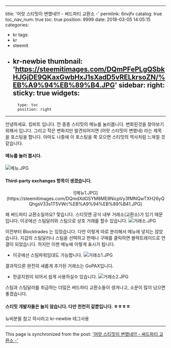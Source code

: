
---
title: '어랏 스티밋이 변했네!!! - 써드파티 교환소 -'
permlink: 6nvjfv
catalog: true
toc_nav_num: true
toc: true
position: 9999
date: 2018-03-05 14:05:15
categories:
- kr
tags:
- kr
- steemit
- kr-newbie
thumbnail: 'https://steemitimages.com/DQmPFePLgQSbkHJGjDE9QKaxGwbHxJ1sXadD5vRELkrsoZN/%EB%A9%94%EB%89%B4.JPG'
sidebar:
    right:
        sticky: true
widgets:
    -
        type: toc
        position: right
---


안녕하세요. 킹비트 입니다. 
전 종종 스티밋의 메뉴를 눌러봅니다. 변화된것을 찾아보기 위해서 입니다. 
그리고 작은 변화지만 발견되어지면 (어랏 스티밋이 변했네) 라는 제목을 포스팅을 합니다. 
아마도 나중에 이 포스팅을 쭉 모으면 스티밋의 역사처럼 느껴질 것같습니다. 


#### 메뉴를 눌러 봅시다. 
![메뉴.JPG](https://steemitimages.com/DQmPFePLgQSbkHJGjDE9QKaxGwbHxJ1sXadD5vRELkrsoZN/%EB%A9%94%EB%89%B4.JPG)

#### Third-party exchanges 항목이 생겼습니다. 
<center>![메뉴1.JPG](https://steemitimages.com/DQmdXdGSYM8ME8NicpVy3fMNQwTXH26yQQhgsV33s1T5VWr/%EB%A9%94%EB%89%B41.JPG)</center>

왜 써드파티 교환소일까요?  맞습니다. 스티밋엔 공식 내부 거래소(교환소)가 있기 때문입니다.  이곳에선 스팀달러와 스팀으로 상호 거래를 할수 있습니다. 
![거래소.JPG](https://steemitimages.com/DQmQyqF1Gc4qy57Gsbj55bUbZEvfhqPzf4nNuNJboo15196/%EA%B1%B0%EB%9E%98%EC%86%8C.JPG)

이전부터 Blocktrades 는 있었습니다. 다만 이렇게 따로 분리해서 메뉴에 넣지는 않았습니다. 
지갑의 스팀달러나 스팀을 선택하고 판매나 구매를 클릭하면 블럭트레이드로 연결이 되었습니다. 하지만 이젠 메뉴에 이렇게 표시가 됩니다. 
- 이곳에선 스팀파워임대도 가능합니다. 
![거래소1.JPG](https://steemitimages.com/DQmZh5BJDByNg1VW4m3ikKvoHpfvnUc2xiApKGHMK8JgBBN/%EA%B1%B0%EB%9E%98%EC%86%8C1.JPG)

결과적으론 완전히 새롭게 추가된 거래소는 GoPAX입니다. 
- 한글지원이 되어서 쉽게 사용하실수 있습니다. 
![거래소2.JPG](https://steemitimages.com/DQmSh8Xrdm9pQsCeg1cuhYrT3L7meSFoUZowf9DrU1zsYd3/%EA%B1%B0%EB%9E%98%EC%86%8C2.JPG)

스팀과 스팀달러를 취급하는 더많은 써드파티 교환소들이 생겨나고, 소문이 많이 났으면 좋겠습니다. 

#### 스티밋 개발자들은 놀지 않습니다. 다만 천천히 갈뿐입니다. ㅎㅎㅎㅎ

뉴비분들 참고 하시라고  kr-newbie 테그사용

- - -

This page is synchronized from the post: ['어랏 스티밋이 변했네!!! - 써드파티 교환소 -'](https://steemit.com/@kingbit/6nvjfv)

